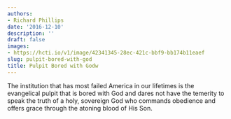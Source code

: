 ```yaml
---
authors:
- Richard Phillips
date: '2016-12-10'
description: ''
draft: false
images:
- https://hcti.io/v1/image/42341345-28ec-421c-bbf9-bb174b11eaef
slug: pulpit-bored-with-god
title: Pulpit Bored with Godw
---
```


The institution that has most failed America in our lifetimes is the evangelical pulpit that is bored with God and dares not have the temerity to speak the truth of a holy, sovereign God who commands obedience and offers grace through the atoning blood of His Son.